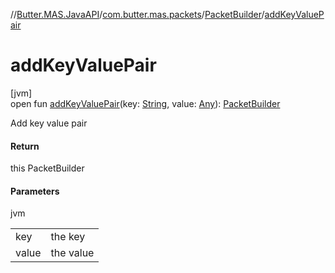 //[Butter.MAS.JavaAPI](../../../index.md)/[com.butter.mas.packets](../index.md)/[PacketBuilder](index.md)/[addKeyValuePair](add-key-value-pair.md)

# addKeyValuePair

[jvm]\
open fun [addKeyValuePair](add-key-value-pair.md)(key: [String](https://docs.oracle.com/javase/8/docs/api/java/lang/String.html), value: [Any](https://kotlinlang.org/api/core/kotlin-stdlib/kotlin/-any/index.html)): [PacketBuilder](index.md)

Add key value pair

#### Return

this PacketBuilder

#### Parameters

jvm

| | |
|---|---|
| key | the key |
| value | the value |